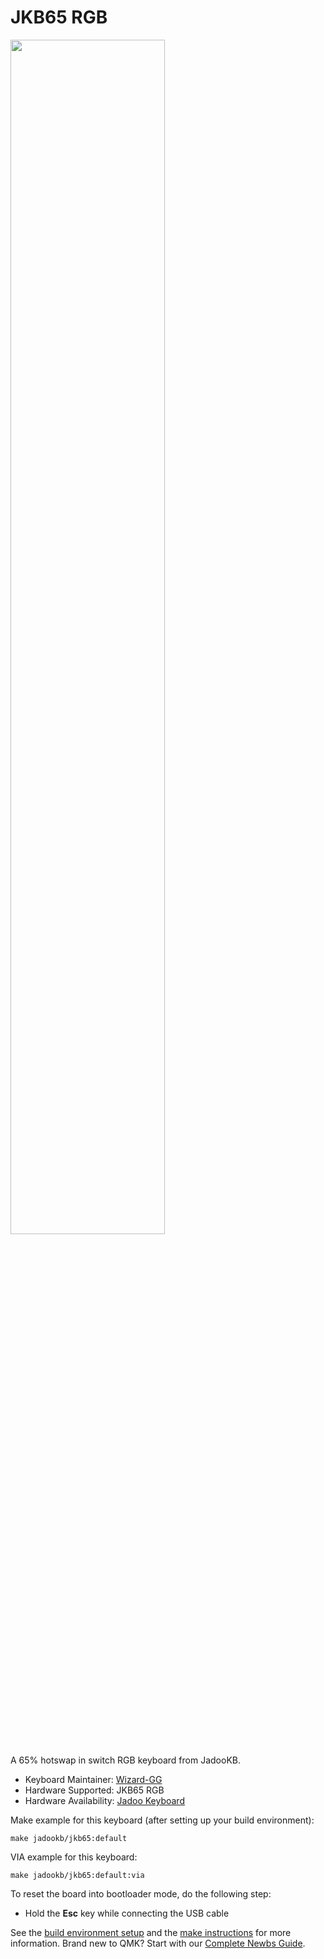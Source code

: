 # JKB65 RGB


‌<img src="https://jadookb.com/themes/custom-5125/JKB65.JPG" width="70%" height="70%" />

A 65% hotswap in switch RGB keyboard from JadooKB.

* Keyboard Maintainer: [Wizard-GG](https://github.com/wizard-gg)
* Hardware Supported: JKB65 RGB
* Hardware Availability: [Jadoo Keyboard](https://jadookb.com/jkb65)

Make example for this keyboard (after setting up your build environment):

    make jadookb/jkb65:default

VIA example for this keyboard:

    make jadookb/jkb65:default:via

To reset the board into bootloader mode, do the following step:

* Hold the **Esc** key while connecting the USB cable

See the [build environment setup](https://docs.qmk.fm/#/getting_started_build_tools) and the [make instructions](https://docs.qmk.fm/#/getting_started_make_guide) for more information. Brand new to QMK? Start with our [Complete Newbs Guide](https://docs.qmk.fm/#/newbs).
